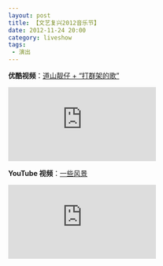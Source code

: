 ```yaml
---
layout: post
title: 【文艺复兴2012音乐节】
date: 2012-11-24 20:00
category: liveshow
tags:
 - 演出
---
```


**优酷视频**：[道山靓仔 + “打群架的歌”](https://v.youku.com/v_show/id_XNDgxNzc5MDM2.html)

<div class="iframe-container"><iframe class="responsive-iframe" src='https://player.youku.com/embed/XNDgxNzc5MDM2' frameborder="no" allowfullscreen="true"></iframe></div>

**YouTube 视频**：[一些风景](https://youtu.be/8bcSWQ6ebvM)

<div class="iframe-container"><iframe class="responsive-iframe" src="https://www.youtube.com/embed/8bcSWQ6ebvM" frameborder="no" allowfullscreen="true"></iframe></div>
